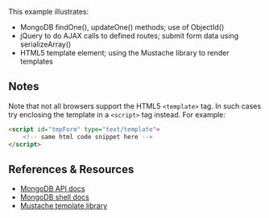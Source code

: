 This example illustrates:

- MongoDB findOne(), updateOne() methods; use of ObjectId() 
- jQuery to do AJAX calls to defined routes; submit form data using serializeArray()
- HTML5 template element; using the Mustache library to render templates

Notes
-----

Note that not all browsers support the HTML5 `<template>` tag. 
In such cases try enclosing the template in a `<script>` tag instead. For example:

``` html
<script id="tmpForm" type="text/template">
    <!-- same html code snippet here -->
</script>
```

References & Resources
----------------------

* [MongoDB API docs](http://mongodb.github.io/node-mongodb-native/2.2/api/)
* [MongoDB shell docs](https://docs.mongodb.com/manual/crud/)
* [Mustache template library](https://github.com/janl/mustache.js#templates)